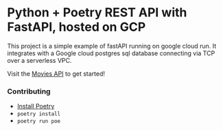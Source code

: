 # Python + Poetry REST API with FastAPI, hosted on GCP

This project is a simple example of fastAPI running on google cloud run.
It integrates with a Google cloud postgres sql database connecting via TCP over a serverless VPC.  

Visit the [Movies API](https://fastapi-example-vxrma2rpqq-uc.a.run.app/) to get started!

### Contributing
- [Install Poetry](https://python-poetry.org/docs/#installation)
- `poetry install`
- `poetry run poe`